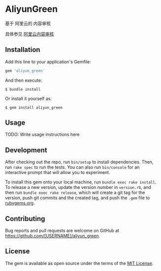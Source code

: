 # AliyunGreen

基于 阿里云的 内容审核

具体参见 [阿里云内容审核](https://help.aliyun.com/document_detail/84456.html?spm=a2c4g.11186623.0.0.7662754aWakeeW)

## Installation

Add this line to your application's Gemfile:

```ruby
gem 'aliyun_green'
```

And then execute:

    $ bundle install

Or install it yourself as:

    $ gem install aliyun_green

## Usage

TODO: Write usage instructions here

## Development

After checking out the repo, run `bin/setup` to install dependencies. Then, run `rake spec` to run the tests. You can also run `bin/console` for an interactive prompt that will allow you to experiment.

To install this gem onto your local machine, run `bundle exec rake install`. To release a new version, update the version number in `version.rb`, and then run `bundle exec rake release`, which will create a git tag for the version, push git commits and the created tag, and push the `.gem` file to [rubygems.org](https://rubygems.org).

## Contributing

Bug reports and pull requests are welcome on GitHub at https://github.com/[USERNAME]/aliyun_green.

## License

The gem is available as open source under the terms of the [MIT License](https://opensource.org/licenses/MIT).

